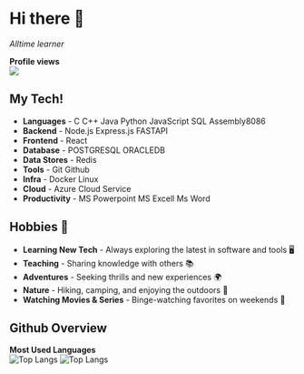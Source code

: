 # Hi there 👋

*Alltime learner*

**Profile views**  
![](https://komarev.com/ghpvc/?username=EnayetAlvee&color=blue)

## My Tech!

- **Languages** - C C++ Java Python JavaScript SQL Assembly8086
- **Backend** - Node.js Express.js FASTAPI
- **Frontend** - React
- **Database** - POSTGRESQL ORACLEDB 
- **Data Stores** - Redis
- **Tools** - Git Github 
- **Infra** - Docker Linux
- **Cloud** - Azure Cloud Service
- **Productivity** - MS Powerpoint MS Excell Ms Word

## Hobbies 🎉

- **Learning New Tech** - Always exploring the latest in software and tools 🖥️
- **Teaching** - Sharing knowledge with others 📚
- **Adventures** - Seeking thrills and new experiences 🌍
- **Nature** - Hiking, camping, and enjoying the outdoors 🌳
- **Watching Movies & Series** - Binge-watching favorites on weekends 🍿

## Github Overview

**Most Used Languages**  
![Top Langs](https://github-readme-stats.vercel.app/api/top-langs/?username=yourusername&layout=compact&theme=radical)
![Top Langs](https://github-readme-stats.vercel.app/api/top-langs/?username=EnayetAlvee&layout=compact&theme=radical)
<!--
**EnayetAlvee/EnayetAlvee** is a ✨ _special_ ✨ repository because its `README.md` (this file) appears on your GitHub profile.

Here are some ideas to get you started:

- 🔭 I’m currently working on ...
- 🌱 I’m currently learning ...
- 👯 I’m looking to collaborate on ...
- 🤔 I’m looking for help with ...
- 💬 Ask me about ...
- 📫 How to reach me: ...
- 😄 Pronouns: ...
- ⚡ Fun fact: ...
-->
